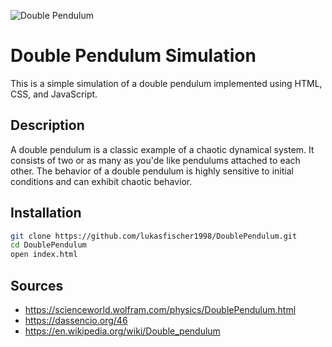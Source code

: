 ![Double Pendulum](https://encrypted-tbn0.gstatic.com/images?q=tbn:ANd9GcRM7lSae7bu5Ez6Lt7kUOpHsH3QcKDxU1n3rmofbtLSig&s)

# Double Pendulum Simulation

This is a simple simulation of a double pendulum implemented using HTML, CSS, and JavaScript.

## Description

A double pendulum is a classic example of a chaotic dynamical system. It consists of two or as many as you'de like pendulums attached to each other. The behavior of a double pendulum is highly sensitive to initial conditions and can exhibit chaotic behavior.

## Installation

```bash
git clone https://github.com/lukasfischer1998/DoublePendulum.git
cd DoublePendulum
open index.html
```

## Sources

- https://scienceworld.wolfram.com/physics/DoublePendulum.html
- https://dassencio.org/46
- https://en.wikipedia.org/wiki/Double_pendulum
